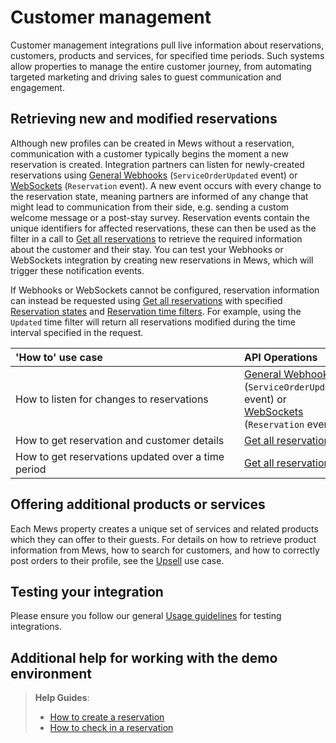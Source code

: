# Customer management

Customer management integrations pull live information about reservations, customers, products and services, for specified time periods. Such systems allow properties to manage the entire customer journey, from automating targeted marketing and driving sales to guest communication and engagement.

## Retrieving new and modified reservations

Although new profiles can be created in Mews without a reservation, communication with a customer typically begins the moment a new reservation is created.
Integration partners can listen for newly-created reservations using [General Webhooks](../events/wh-general.md) \(`ServiceOrderUpdated` event\) or [WebSockets](../events/websockets.md) \(`Reservation` event\).
A new event occurs with every change to the reservation state, meaning partners are informed of any change that might lead to communication from their side, e.g. sending a custom welcome message or a post-stay survey.
Reservation events contain the unique identifiers for affected reservations, these can then be used as the filter in a call to [Get all reservations](../operations/reservations.md#get-all-reservations-ver-2023-06-06) to retrieve the required information about the customer and their stay.
You can test your Webhooks or WebSockets integration by creating new reservations in Mews, which will trigger these notification events.

If Webhooks or WebSockets cannot be configured, reservation information can instead be requested using [Get all reservations](../operations/reservations.md#get-all-reservations-ver-2023-06-06) with specified [Reservation states](../operations/reservations.md#reservation-state) and [Reservation time filters](../operations/reservations.md#reservation-time-filter).
For example, using the `Updated` time filter will return all reservations modified during the time interval specified in the request.

| <div style="width:350px">'How to' use case</div> | API Operations |
| :-- | :-- |
| How to listen for changes to reservations | [General Webhooks](../events/wh-general.md) \(`ServiceOrderUpdated` event\) or [WebSockets](../events/websockets.md) \(`Reservation` event\) |
| How to get reservation and customer details | [Get all reservations](../operations/reservations.md#get-all-reservations-ver-2023-06-06) |
| How to get reservations updated over a time period | [Get all reservations](../operations/reservations.md#get-all-reservations-ver-2023-06-06) |

## Offering additional products or services

Each Mews property creates a unique set of services and related products which they can offer to their guests. For details on how to retrieve product information from Mews, how to search for customers, and how to correctly post orders to their profile, see the [Upsell](upsell.md) use case.

## Testing your integration

Please ensure you follow our general [Usage guidelines](../guidelines/README.md) for testing integrations.

## Additional help for working with the demo environment

> **Help Guides**:
> * [How to create a reservation](https://help.mews.com/s/article/create-a-reservation?language=en_US)
> * [How to check in a reservation](https://help.mews.com/s/article/check-in-a-reservation?language=en_US)
